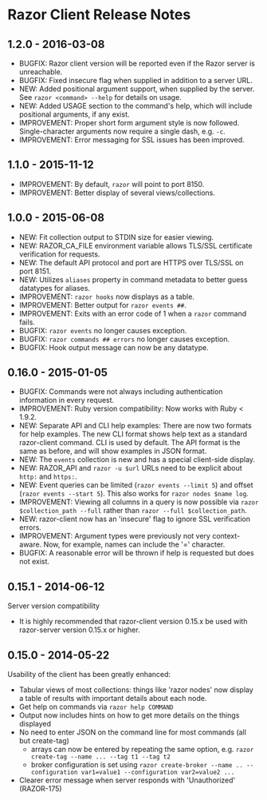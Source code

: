 # Razor Client Release Notes

## 1.2.0 - 2016-03-08

* BUGFIX: Razor client version will be reported even if the Razor server is
  unreachable.
* BUGFIX: Fixed insecure flag when supplied in addition to a server URL.
* NEW: Added positional argument support, when supplied by the server. See
  `razor <command> --help` for details on usage.
* NEW: Added USAGE section to the command's help, which will include positional
  arguments, if any exist.
* IMPROVEMENT: Proper short form argument style is now followed.
  Single-character arguments now require a single dash, e.g. `-c`.
* IMPROVEMENT: Error messaging for SSL issues has been improved.

## 1.1.0 - 2015-11-12

* IMPROVEMENT: By default, `razor` will point to port 8150.
* IMPROVEMENT: Better display of several views/collections.

## 1.0.0 - 2015-06-08

* NEW: Fit collection output to STDIN size for easier viewing.
* NEW: RAZOR_CA_FILE environment variable allows TLS/SSL certificate
  verification for requests.
* NEW: The default API protocol and port are HTTPS over TLS/SSL on port 8151.
* NEW: Utilizes `aliases` property in command metadata to better guess datatypes
  for aliases.
* IMPROVEMENT: `razor hooks` now displays as a table.
* IMPROVEMENT: Better output for `razor events ##`.
* IMPROVEMENT: Exits with an error code of 1 when a `razor` command fails.
* BUGFIX: `razor events` no longer causes exception.
* BUGFIX: `razor commands ## errors` no longer causes exception.
* BUGFIX: Hook output message can now be any datatype.

## 0.16.0 - 2015-01-05

* BUGFIX: Commands were not always including authentication
  information in every request.
* IMPROVEMENT: Ruby version compatibility: Now works with Ruby < 1.9.2.
* NEW: Separate API and CLI help examples: There are now two formats for help
  examples. The new CLI format shows help text as a standard razor-client
  command. CLI is used by default. The API format is the same as before,
  and will show examples in JSON format.
* NEW: The `events` collection is new and has a special client-side display.
* NEW: RAZOR_API and `razor -u $url` URLs need to be explicit about `http:` 
  and `https:`.
* NEW: Event queries can be limited (`razor events --limit 5`) and offset
  (`razor events --start 5`). This also works for `razor nodes $name log`.
* IMPROVEMENT: Viewing all columns in a query is now possible via 
  `razor $collection_path --full` rather than `razor --full $collection_path`.
* NEW: razor-client now has an 'insecure' flag to ignore SSL verification 
  errors.
* IMPROVEMENT: Argument types were previously not very context-aware. Now,
  for example, names can include the '=' character.
* BUGFIX: A reasonable error will be thrown if help is requested but does not exist.

## 0.15.1 - 2014-06-12

Server version compatibility

* It is highly recommended that razor-client version 0.15.x be used with
  razor-server version 0.15.x or higher.

## 0.15.0 - 2014-05-22

Usability of the client has been greatly enhanced:

* Tabular views of most collections: things like 'razor nodes' now display
  a table of results with important details about each node.
* Get help on commands via `razor help COMMAND`
* Output now includes hints on how to get more details on the things displayed
* No need to enter JSON on the command line for most commands (all but
  create-tag)
  + arrays can now be entered by repeating the same option, e.g. `razor
    create-tag --name ... --tag t1 --tag t2`
  + broker configuration is set using `razor create-broker --name
  .. --configuration var1=value1 --configuration var2=value2 ...`
* Clearer error message when server responds with 'Unauthorized'
  (RAZOR-175)
